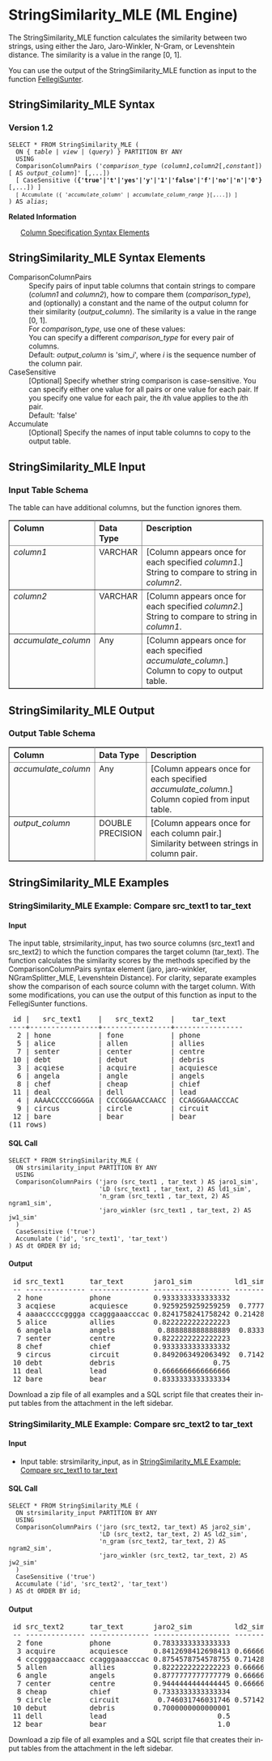 <html><head></head><body><div class="nested0" aria-labelledby="ariaid-title1" topicindex="1" topicid="euk1507823541050" id="euk1507823541050"><h1 class="title topictitle1" id="ariaid-title1">StringSimilarity_MLE (ML Engine)</h1><div class="body conbody">
<p class="p">The StringSimilarity_MLE function calculates the similarity between two strings, using either the Jaro, Jaro-Winkler, N-Gram, or Levenshtein distance. The similarity is a value in the range [0, 1].</p>
<p class="p">You can use the output of the StringSimilarity_MLE function as input to the function <a href="nsp1558537470421.md#zwu1507904746201">FellegiSunter</a>.</p></div><div class="topic reference nested1" aria-labelledby="ariaid-title2" topicindex="2" topicid="dzg1507823993600" xml:lang="en-us" lang="en-us" id="dzg1507823993600">
<h2 class="title topictitle2" id="ariaid-title2">StringSimilarity_MLE Syntax</h2><div class="body refbody"><div class="section" id="dzg1507823993600__section_N1000E_N1000C_N10001">
<h3 class="title sectiontitle">Version <span>1.2</span></h3><pre class="pre codeblock" xml:space="preserve"><code>SELECT * FROM StringSimilarity_MLE (
  <span>ON { <var class="keyword varname">table</var> | <var class="keyword varname">view</var> | (<var class="keyword varname">query</var>) }</span> PARTITION BY ANY
  USING
  ComparisonColumnPairs ('<var class="keyword varname">comparison_type</var> (<var class="keyword varname">column1</var>,<var class="keyword varname">column2</var>[,<var class="keyword varname">constant</var>])[ AS <var class="keyword varname">output_column</var>]' [,...])
  [ CaseSensitive (<span><b>{'true'|'t'|'yes'|'y'|'1'|'false'|'f'|'no'|'n'|'0'}</b></span>[,...]) ]
  <code class="ph codeph">[ Accumulate ({ '<var class="keyword varname">accumulate_column</var>' | <var class="keyword varname">accumulate_column_range</var> }[,...]) ]</code>
) AS <var class="keyword varname">alias</var>;</code></pre></div></div><div class="related-links"><div class="linklistheader"><p></p><b>Related Information</b></div>
<ul class="linklist linklist relinfo"><div class="linklistmember"><a href="ndv1557782188375.md">Column Specification Syntax Elements</a></div></ul></div></div><div class="topic reference nested1" aria-labelledby="ariaid-title3" topicindex="3" topicid="fvs1507823999172" xml:lang="en-us" lang="en-us" id="fvs1507823999172">
<h2 class="title topictitle2" id="ariaid-title3">StringSimilarity_MLE Syntax Elements</h2><div class="body refbody"><div class="section" id="fvs1507823999172__section_N10011_N1000E_N10001"><dl class="dl parml"><dt class="dt pt dlterm">ComparisonColumnPairs</dt><dd class="dd pd">Specify pairs of input table columns that contain strings to compare (<var class="keyword varname">column1</var> and <var class="keyword varname">column2</var>), how to compare them (<var class="keyword varname">comparison_type</var>), and (optionally) a constant and the name of the output column for their similarity (<var class="keyword varname">output_column</var>). The similarity is a value in the range [0, 1].</dd><dd class="dd pd ddexpand">For <var class="keyword varname">comparison_type</var>, use one of these values:</dd><dd class="dd pd ddexpand">You can specify a different <var class="keyword varname">comparison_type</var> for every pair of columns.</dd><dd class="dd pd ddexpand">Default: <var class="keyword varname">output_column</var> is 'sim_<var class="keyword varname">i</var>', where <var class="keyword varname">i</var> is the sequence number of the column pair.</dd><dt class="dt pt dlterm">CaseSensitive</dt><dd class="dd pd">[Optional] Specify whether string comparison is case-sensitive. You can specify either one value for all pairs or one value for each pair. If you specify one value for each pair, the <var class="keyword varname">i</var>th value applies to the <var class="keyword varname">i</var>th pair.</dd><dd class="dd pd ddexpand">Default: 'false'</dd><dt class="dt pt dlterm">Accumulate</dt><dd class="dd pd">[Optional] Specify the names of input table columns to copy to the output table.</dd></dl></div></div></div><div class="topic reference nested1" aria-labelledby="ariaid-title4" topicindex="4" topicid="gzc1507824003490" xml:lang="en-us" lang="en-us" id="gzc1507824003490">
<h2 class="title topictitle2" id="ariaid-title4">StringSimilarity_MLE Input</h2><div class="body refbody"><div class="section" id="gzc1507824003490__section_N1000E_N1000C_N10001">
<h3 class="title sectiontitle">Input Table Schema</h3>
<p class="p"><span>The table can have additional columns, but the function ignores them.</span></p><div class="tablenoborder"><table cellpadding="4" cellspacing="0" summary="" id="gzc1507824003490__table_N10014_N1000E_N1000C_N10001" class="table" frame="border" border="1" rules="all"><div class="caption"></div><colgroup span="1"><col style="width:28.57142857142857%" span="1"></col><col style="width:14.285714285714285%" span="1"></col><col style="width:57.14285714285714%" span="1"></col></colgroup><thead class="thead" style="text-align:left;"><tr class="row"><th class="entry nocellnorowborder" style="vertical-align:top;" id="d224010e230" rowspan="1" colspan="1">Column</th><th class="entry nocellnorowborder" style="vertical-align:top;" id="d224010e232" rowspan="1" colspan="1">Data Type</th><th class="entry cell-norowborder" style="vertical-align:top;" id="d224010e234" rowspan="1" colspan="1">Description</th></tr></thead><tbody class="tbody"><tr class="row"><td class="entry nocellnorowborder" style="vertical-align:top;" headers="d224010e230" rowspan="1" colspan="1"><var class="keyword varname">column1</var></td><td class="entry nocellnorowborder" style="vertical-align:top;" headers="d224010e232" rowspan="1" colspan="1">VARCHAR</td><td class="entry cell-norowborder" style="vertical-align:top;" headers="d224010e234" rowspan="1" colspan="1">[Column appears once for each specified <var class="keyword varname">column1</var>.] String to compare to string in <var class="keyword varname">column2</var>.</td></tr><tr class="row"><td class="entry nocellnorowborder" style="vertical-align:top;" headers="d224010e230" rowspan="1" colspan="1"><var class="keyword varname">column2</var></td><td class="entry nocellnorowborder" style="vertical-align:top;" headers="d224010e232" rowspan="1" colspan="1">VARCHAR</td><td class="entry cell-norowborder" style="vertical-align:top;" headers="d224010e234" rowspan="1" colspan="1">[Column appears once for each specified <var class="keyword varname">column2</var>.] String to compare to string in <var class="keyword varname">column1</var>.</td></tr><tr class="row"><td class="entry row-nocellborder" style="vertical-align:top;" headers="d224010e230" rowspan="1" colspan="1"><var class="keyword varname">accumulate_column</var></td><td class="entry row-nocellborder" style="vertical-align:top;" headers="d224010e232" rowspan="1" colspan="1">Any</td><td class="entry cellrowborder" style="vertical-align:top;" headers="d224010e234" rowspan="1" colspan="1">[Column appears once for each specified <var class="keyword varname">accumulate_column</var>.] <span>Column to copy to output table.</span></td></tr></tbody></table></div></div></div></div><div class="topic reference nested1" aria-labelledby="ariaid-title5" topicindex="5" topicid="tql1507824007397" xml:lang="en-us" lang="en-us" id="tql1507824007397">
<h2 class="title topictitle2" id="ariaid-title5">StringSimilarity_MLE Output</h2><div class="body refbody"><div class="section" id="tql1507824007397__section_N1000E_N1000C_N10001">
<h3 class="title sectiontitle">Output Table Schema</h3><div class="tablenoborder"><table cellpadding="4" cellspacing="0" summary="" id="tql1507824007397__table_N10014_N1000E_N1000C_N10001" class="table" frame="border" border="1" rules="all"><div class="caption"></div><colgroup span="1"><col style="width:28.57142857142857%" span="1"></col><col style="width:14.285714285714285%" span="1"></col><col style="width:57.14285714285714%" span="1"></col></colgroup><thead class="thead" style="text-align:left;"><tr class="row"><th class="entry nocellnorowborder" style="vertical-align:top;" id="d224010e297" rowspan="1" colspan="1">Column</th><th class="entry nocellnorowborder" style="vertical-align:top;" id="d224010e299" rowspan="1" colspan="1">Data Type</th><th class="entry cell-norowborder" style="vertical-align:top;" id="d224010e301" rowspan="1" colspan="1">Description</th></tr></thead><tbody class="tbody"><tr class="row"><td class="entry nocellnorowborder" style="vertical-align:top;" headers="d224010e297" rowspan="1" colspan="1"><var class="keyword varname">accumulate_column</var></td><td class="entry nocellnorowborder" style="vertical-align:top;" headers="d224010e299" rowspan="1" colspan="1">Any</td><td class="entry cell-norowborder" style="vertical-align:top;" headers="d224010e301" rowspan="1" colspan="1">[Column appears once for each specified <var class="keyword varname">accumulate_column</var>.] <span>Column copied from input table.</span></td></tr><tr class="row"><td class="entry row-nocellborder" style="vertical-align:top;" headers="d224010e297" rowspan="1" colspan="1"><var class="keyword varname">output_column</var></td><td class="entry row-nocellborder" style="vertical-align:top;" headers="d224010e299" rowspan="1" colspan="1">DOUBLE PRECISION</td><td class="entry cellrowborder" style="vertical-align:top;" headers="d224010e301" rowspan="1" colspan="1">[Column appears once for each column pair.] Similarity between strings in column pair.</td></tr></tbody></table></div></div></div></div><div class="topic concept nested1" aria-labelledby="ariaid-title6" topicindex="6" topicid="hel1510712586352" xml:lang="en-us" lang="en-us" id="hel1510712586352">
<h2 class="title topictitle2" id="ariaid-title6">StringSimilarity_MLE Examples</h2><div class="topic reference nested2" aria-labelledby="ariaid-title7" topicindex="7" topicid="bww1527089901952" xml:lang="en-us" lang="en-us" id="bww1527089901952">
<h3 class="title topictitle3" id="ariaid-title7">StringSimilarity_MLE Example: Compare src_text1 to tar_text</h3><div class="body refbody"><div class="section" id="bww1527089901952__section_rzb_pwr_t2b">
<h4 class="title sectiontitle">Input</h4>
<p class="p">The input table, strsimilarity_input, has two source columns (src_text1 and src_text2) to which the function compares the target column (tar_text). The function calculates the similarity scores by the methods specified by the ComparisonColumnPairs syntax element (jaro, jaro-winkler, NGramSplitter_MLE, Levenshtein Distance). For clarity, separate examples show the comparison of each source column with the target column. With some modifications, you can use the output of this function as input to the FellegiSunter functions.</p><pre class="pre screen" xml:space="preserve"> id |   src_text1    |   src_text2    |    tar_text    
----+----------------+----------------+----------------
  2 | hone           | fone           | phone
  5 | alice          | allen          | allies
  7 | senter         | center         | centre
 10 | debt           | debut          | debris
  3 | acqiese        | acquire        | acquiesce
  6 | angela         | angle          | angels
  8 | chef           | cheap          | chief
 11 | deal           | dell           | lead
  4 | AAAACCCCCGGGGA | CCCGGGAACCAACC | CCAGGGAAACCCAC
  9 | circus         | circle         | circuit
 12 | bare           | bear           | bear
(11 rows)
</pre></div><div class="section" id="bww1527089901952__section_N10011_N1000E_N10001">
<h4 class="title sectiontitle">SQL Call</h4><pre class="pre codeblock" xml:space="preserve"><code>SELECT * FROM StringSimilarity_MLE (
  ON strsimilarity_input PARTITION BY ANY
  USING
  ComparisonColumnPairs ('jaro (src_text1 , tar_text ) AS jaro1_sim',
                         'LD (src_text1 , tar_text, 2) AS ld1_sim',
                         'n_gram (src_text1 , tar_text, 2) AS ngram1_sim',
                         'jaro_winkler (src_text1 , tar_text, 2) AS jw1_sim'
  )
  CaseSensitive ('true')
  Accumulate ('id', 'src_text1', 'tar_text')
) AS dt ORDER BY id;</code></pre></div><div class="section" id="bww1527089901952__section_isf_v34_xdb">
<h4 class="title sectiontitle">Output</h4><pre class="pre screen" xml:space="preserve"> id src_text1      tar_text       jaro1_sim          ld1_sim             ngram1_sim          jw1_sim            
 -- -------------- -------------- ------------------ ------------------- ------------------- ------------------ 
  2 hone           phone          0.9333333333333332                 0.8                0.75 0.9333333333333332
  3 acqiese        acquiesce      0.9259259259259259  0.7777777777777778                 0.5 0.9481481481481482
  4 aaaacccccgggga ccagggaaacccac 0.8241758241758242 0.21428571428571427 0.38461538461538464 0.8241758241758242
  5 alice          allies         0.8222222222222223                 0.5                 0.4 0.8577777777777779
  6 angela         angels          0.888888888888889  0.8333333333333334                 0.8 0.9333333333333333
  7 senter         centre         0.8222222222222223                 0.5                 0.4 0.8222222222222223
  8 chef           chief          0.9333333333333332                 0.8                 0.5 0.9466666666666665
  9 circus         circuit        0.8492063492063492  0.7142857142857143  0.6666666666666666 0.9095238095238095
 10 debt           debris                       0.75                 0.5                 0.4              0.825
 11 deal           lead           0.6666666666666666                 0.5  0.3333333333333333 0.6666666666666666
 12 bare           bear           0.8333333333333334                 0.5  0.3333333333333333 0.8500000000000001</pre>
<p class="p">Download a zip file of all examples and a SQL script file that creates their input tables from the attachment in the left sidebar.</p></div></div></div><div class="topic reference nested2" aria-labelledby="ariaid-title8" topicindex="8" topicid="ubc1527089978290" xml:lang="en-us" lang="en-us" id="ubc1527089978290">
<h3 class="title topictitle3" id="ariaid-title8">StringSimilarity_MLE Example: Compare src_text2 to tar_text</h3><div class="body refbody"><div class="section" id="ubc1527089978290__section_wdc_xwr_t2b">
<h4 class="title sectiontitle">Input</h4>
<ul class="ul" id="ubc1527089978290__ul_jpr_xwr_t2b">
<li class="li">Input table: strsimilarity_input, as in <a href="omv1541608067480.md#bww1527089901952">StringSimilarity_MLE Example: Compare src_text1 to tar_text</a></li></ul></div><div class="section" id="ubc1527089978290__section_ncv_z34_xdb">
<h4 class="title sectiontitle">SQL Call</h4><pre class="pre codeblock" xml:space="preserve"><code>SELECT * FROM StringSimilarity_MLE (
  ON strsimilarity_input PARTITION BY ANY
  USING
  ComparisonColumnPairs ('jaro (src_text2, tar_text) AS jaro2_sim',
                         'LD (src_text2, tar_text, 2) AS ld2_sim',
                         'n_gram (src_text2, tar_text, 2) AS ngram2_sim',
                         'jaro_winkler (src_text2, tar_text, 2) AS jw2_sim'
  )
  CaseSensitive ('true')
  Accumulate ('id', 'src_text2', 'tar_text')
) AS dt ORDER BY id;</code></pre></div><div class="section" id="ubc1527089978290__section_isf_v34_xdb">
<h4 class="title sectiontitle">Output</h4><pre class="pre screen" xml:space="preserve"> id src_text2      tar_text       jaro2_sim          ld2_sim            ngram2_sim         jw2_sim            
 -- -------------- -------------- ------------------ ------------------ ------------------ ------------------ 
  2 fone           phone          0.7833333333333333                0.6                0.5 0.7833333333333333
  3 acquire        acquiesce      0.8412698412698413 0.6666666666666666                0.5 0.9047619047619048
  4 cccgggaaccaacc ccagggaaacccac 0.8754578754578755 0.7142857142857143 0.6923076923076923 0.9003663003663004
  5 allen          allies         0.8222222222222223 0.6666666666666666                0.4 0.8755555555555556
  6 angle          angels         0.8777777777777779 0.6666666666666666                0.4 0.9144444444444445
  7 center         centre         0.9444444444444445 0.6666666666666666                0.6 0.9666666666666667
  8 cheap          chief          0.7333333333333334                0.4               0.25 0.7866666666666667
  9 circle         circuit         0.746031746031746 0.5714285714285714                0.5 0.8476190476190476
 10 debut          debris         0.7000000000000001                0.5                0.4               0.79
 11 dell           lead                          0.5               0.25                0.0                0.5
 12 bear           bear                          1.0                1.0                1.0                1.0</pre>
<p class="p">Download a zip file of all examples and a SQL script file that creates their input tables from the attachment in the left sidebar.</p></div></div></div></div></div></body></html>
